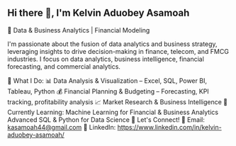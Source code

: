 ## Hi there 👋, I'm Kelvin Aduobey Asamoah
🚀 Data & Business Analytics | Financial Modeling

I'm passionate about the fusion of data analytics and business strategy, leveraging insights to drive decision-making in finance, telecom, and FMCG industries. I focus on data analytics, business intelligence, financial forecasting, and commercial analytics.

🔹 What I Do:
📊 Data Analysis & Visualization – Excel, SQL, Power BI, Tableau, Python
💰 Financial Planning & Budgeting – Forecasting, KPI tracking, profitability analysis
📈 Market Research & Business Intelligence
🌱 Currently Learning:
Machine Learning for Financial & Business Analytics
Advanced SQL & Python for Data Science
🔗 Let's Connect!
📩 Email: kasamoah44@gmail.com
🔗 LinkedIn: https://www.linkedin.com/in/kelvin-aduobey-asamoah/

